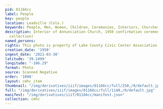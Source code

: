 ```yaml
---
pid: 01166cc
label: People
key: people
location: Leadville (Colo.)
keywords: People, Men, Women, Children, Ceremonies, Interiors, Churches
description: Interior of Annunciation Church, 1950 confirmation ceremony (Reynolds
  collection)
named_persons: 
rights: This photo is property of Lake County Civic Center Association.
creation_date: '1950'
ingest_date: '2021-03-30'
latitude: '39.2499'
longitude: "-106.29"
format: Photo
source: Scanned Negative
order: '1098'
layout: cmhc_item
thumbnail: "/img/derivatives/iiif/images/01166cc/full/250,/0/default.jpg"
full: "/img/derivatives/iiif/images/01166cc/full/1140,/0/default.jpg"
manifest: "/img/derivatives/iiif/01166cc/manifest.json"
collection: cmhc
---
```

